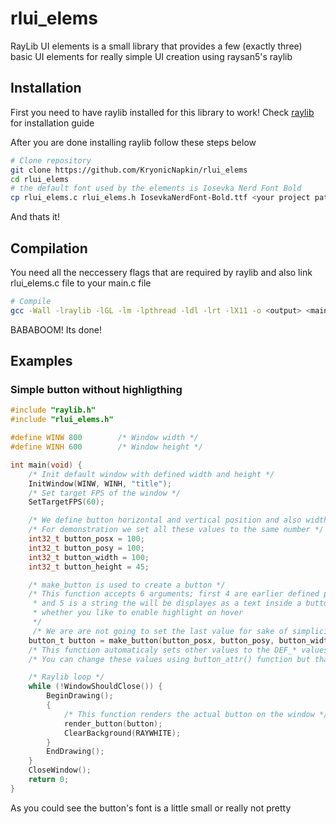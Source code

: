 # rlui_elems
RayLib UI elements is a small library that provides a few (exactly three) basic UI elements for really simple UI creation using raysan5's raylib

## Installation
First you need to have raylib installed for this library to work!
Check [raylib](https://github.com/raysan5/raylib/wiki/Working-on-GNU-Linux#install-on-gnu-linux) for installation guide

After you are done installing raylib follow these steps below
```bash
# Clone repository
git clone https://github.com/KryonicNapkin/rlui_elems
cd rlui_elems
# the default font used by the elements is Iosevka Nerd Font Bold
cp rlui_elems.c rlui_elems.h IosevkaNerdFont-Bold.ttf <your project path>/
```

And thats it!

## Compilation
You need all the neccessery flags that are required by raylib and also link rlui_elems.c file to your main.c file 
```bash
# Compile
gcc -Wall -lraylib -lGL -lm -lpthread -ldl -lrt -lX11 -o <output> <main_file> rlui_elems.c
```

BABABOOM! Its done!

## Examples
### Simple button without highligthing
```C
#include "raylib.h"
#include "rlui_elems.h"

#define WINW 800        /* Window width */
#define WINH 600        /* Window height */

int main(void) {
    /* Init default window with defined width and height */
    InitWindow(WINW, WINH, "title");
    /* Set target FPS of the window */
    SetTargetFPS(60);

    /* We define button horizontal and vertical position and also width and height */
    /* For demonstration we set all these values to the same number */
    int32_t button_posx = 100;
    int32_t button_posy = 100;
    int32_t button_width = 100;
    int32_t button_height = 45;

    /* make_button is used to create a button */
    /* This function accepts 6 arguments; first 4 are earlier defined positions and dimensions
     * and 5 is a string the will be displayes as a text inside a button, the 6 argument is
     * whether you like to enable highlight on hover 
     */
     /* We are are not going to set the last value for sake of simplicity */
    button_t button = make_button(button_posx, button_posy, button_width, button_height, "demo", 0);
    /* This function automaticaly sets other values to the DEF_* values in the rlui_elems.h file */
    /* You can change these values using button_attr() function but that will be shown in another example */

    /* Raylib loop */
    while (!WindowShouldClose()) {
        BeginDrawing(); 
        {
            /* This function renders the actual button on the window */
            render_button(button);
            ClearBackground(RAYWHITE);
        }
        EndDrawing();
    }
    CloseWindow();
    return 0;
}
```

As you could see the button's font is a little small or really not pretty


